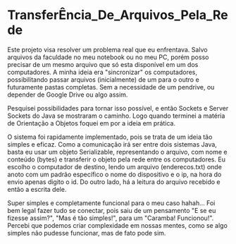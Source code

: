 # TransferÊncia_De_Arquivos_Pela_Rede

Este projeto visa resolver um problema real que eu enfrentava.
Salvo arquivos da faculdade no meu notebook ou no meu PC, porém posso precisar 
de um mesmo arquivo que só esta disponível em um dos computadores. A minha ideia
era "sincronizar" os computadores, possibilitando passar arquivos (inicialmente) 
de um para o outro e futuramente pastas completas. 
Sem a necessidade de um pendrive, ou depender de Google Drive ou algo assim.

Pesquisei possibilidades para tornar isso possível, e então Sockets e Server 
Sockets do Java se mostraram o caminho. Logo quando terminei a matéria de 
Orientação a Objetos foquei em por a ideia em prática.

O sistema foi rapidamente implementado, pois se trata de um ideia tão simples e eficaz. 
Como a comunicação irá ser entre dois sistemas Java, basta eu usar um objeto Serializable, 
representando o arquivo, com nome e conteúdo (bytes)  e transferir o objeto pela rede 
entre os computadores. Eu escolho o computador de destino, lendo um arquivo (enderecos.txt) 
onde anoto com um padrão específico o nome do dispositivo e o ip, na hora do envio 
apenas digito o id. Do outro lado, há a leitura do arquivo recebido e então a escrita dele.

Super simples e completamente funcional para o meu caso hahah...
Foi bem legal fazer tudo se conectar, pois saiu de um pensamento "E se eu fizesse assim?", 
"Mas é tão simples!", para um "Caramba! Funcionou!". 
Percebi que podemos criar complexidade em nossas mentes, como se algo simples não 
pudesse funcionar, mas de fato pode sim.
